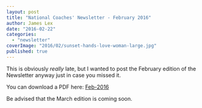 ```yaml
---
layout: post
title: "National Coaches' Newsletter - February 2016"
author: James Lex
date: "2016-02-22"
categories: 
  - "newsletter"
coverImage: "2016/02/sunset-hands-love-woman-large.jpg"
published: true
---
```


This is obviously _really_ late, but I wanted to post the February edition of the Newsletter anyway just in case you missed it.

You can download a PDF here: [Feb-2016](https://www.biblequiz.com/blog/national-coaches-newsletter-february-2016/feb-2016/)

Be advised that the March edition is coming soon.
